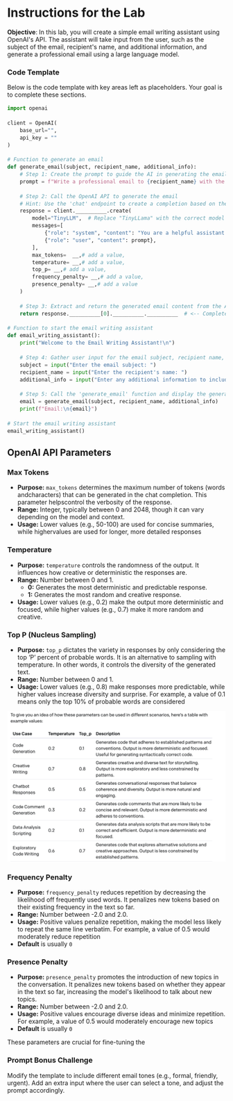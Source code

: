 # **Instructions for the Lab**

**Objective**: In this lab, you will create a simple email writing assistant using OpenAI's API. The assistant will take input from the user, such as the subject of the email, recipient's name, and additional information, and generate a professional email using a large language model.

### Code Template

Below is the code template with key areas left as placeholders. Your goal is to complete these sections.

```python
import openai

client = OpenAI(
    base_url="", 
    api_key = ""
)

# Function to generate an email
def generate_email(subject, recipient_name, additional_info):
    # Step 1: Create the prompt to guide the AI in generating the email
    prompt = f"Write a professional email to {recipient_name} with the subject '{subject}'. Include the following information: {additional_info}"
    
    # Step 2: Call the OpenAI API to generate the email
    # Hint: Use the 'chat' endpoint to create a completion based on the prompt
    response = client.__________.create(
        model="TinyLLM",  # Replace "TinyLLama" with the correct model
        messages=[
            {"role": "system", "content": "You are a helpful assistant."},
            {"role": "user", "content": prompt},
        ],
        max_tokens=  __,# add a value,
        temperature= __,# add a value,
        top_p= __,# add a value,
        frequency_penalty= __,# add a value,
        presence_penalty= __,# add a value
    )
    
    # Step 3: Extract and return the generated email content from the API response
    return response.__________[0].__________.__________  # <-- Complete this line to get the email content

# Function to start the email writing assistant
def email_writing_assistant():
    print("Welcome to the Email Writing Assistant!\n")
    
    # Step 4: Gather user input for the email subject, recipient name, and additional information
    subject = input("Enter the email subject: ")
    recipient_name = input("Enter the recipient's name: ")
    additional_info = input("Enter any additional information to include in the email: ")
    
    # Step 5: Call the 'generate_email' function and display the generated email
    email = generate_email(subject, recipient_name, additional_info)
    print(f"Email:\n{email}")

# Start the email writing assistant
email_writing_assistant()

```

## OpenAI API Parameters

### **Max Tokens**

- **Purpose:** `max_tokens` determines the maximum number of tokens (words andcharacters) that can be generated in the chat completion. This parameter helpscontrol the verbosity of the response.
- **Range:** Integer, typically between 0 and 2048, though it can vary depending on the model and context.
- **Usage:** Lower values (e.g., 50-100) are used for concise summaries, while highervalues are used for longer, more detailed responses

### **Temperature**

- **Purpose:** `temperature` controls the randomness of the output. It influences how creative or deterministic the responses are.
- **Range:** Number between 0 and 1.
  - **0:** Generates the most deterministic and predictable response.
  - **1:** Generates the most random and creative response.
- **Usage:** Lower values (e.g., 0.2) make the output more deterministic and focused, while higher values (e.g., 0.7) make it more random and creative. 

### **Top P (Nucleus Sampling)**

- **Purpose:** `top_p` dictates the variety in responses by only considering the top ‘P’ percent of probable words. It is an alternative to sampling with temperature. In other words, it controls the diversity of the generated text.
- **Range:** Number between 0 and 1.
- **Usage:** Lower values (e.g., 0.8) make responses more predictable, while higher values increase diversity and surprise. For example, a value of 0.1 means only the top 10% of probable words are considered

<img src="images/649f076eeeff5a9fa30e442a_OpenAI Temperature Recomendations.png" alt="Table with use cases and corresponding Temperate and Top_ p values from OpenAI" style="zoom:50%;" />

### **Frequency Penalty**

- **Purpose:** `frequency_penalty` reduces repetition by decreasing the likelihood off frequently used words. It penalizes new tokens based on their existing frequency in the text so far.
- **Range:** Number between -2.0 and 2.0.
- **Usage:** Positive values penalize repetition, making the model less likely to repeat the same line verbatim. For example, a value of 0.5 would moderately reduce repetition
- **Default** is usually `0`

### **Presence Penalty**

- **Purpose:** `presence_penalty` promotes the introduction of new topics in the conversation. It penalizes new tokens based on whether they appear in the text so far, increasing the model's likelihood to talk about new topics.
- **Range:** Number between -2.0 and 2.0.
- **Usage:** Positive values encourage diverse ideas and minimize repetition. For example, a value of 0.5 would moderately encourage new topics
- **Default** is usually `0`

These parameters are crucial for fine-tuning the

### Prompt Bonus Challenge

Modify the template to include different email tones (e.g., formal, friendly, urgent). Add an extra input where the user can select a tone, and adjust the prompt accordingly.